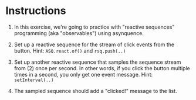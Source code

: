 # Instructions

1. In this exercise, we're going to practice with "reactive sequences" programming (aka "observables") using asynquence.

2. Set up a reactive sequence for the stream of click events from the button. Hint: `ASQ.react.of()` and `rsq.push(..)`

3. Set up another reactive sequence that samples the sequence stream from (2) once per second. In other words, if you click the button multiple times in a second, you only get one event message. Hint: `setInterval(..)`

4. The sampled sequence should add a "clicked!" message to the list.
